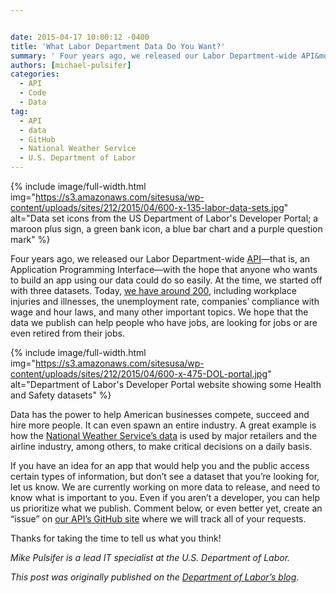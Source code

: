 ```yaml
---


date: 2015-04-17 10:00:12 -0400
title: 'What Labor Department Data Do You Want?'
summary: ' Four years ago, we released our Labor Department-wide API&mdash;that is, an Application Programming Interface&mdash;with the hope that anyone who wants to build an app'
authors: [michael-pulsifer]
categories:
  - API
  - Code
  - Data
tag:
  - API
  - data
  - GitHub
  - National Weather Service
  - U.S. Department of Labor
---
```



{% include image/full-width.html img="https://s3.amazonaws.com/sitesusa/wp-content/uploads/sites/212/2015/04/600-x-135-labor-data-sets.jpg" alt="Data set icons from the US Department of Labor's Developer Portal; a maroon plus sign, a green bank icon, a blue bar chart and a purple question mark" %}

Four years ago, we released our Labor Department-wide [API](https://www.WHATEVER/2013/04/30/apis-in-government/)—that is, an Application Programming Interface—with the hope that anyone who wants to build an app using our data could do so easily. At the time, we started off with three datasets. Today, [we have around 200](http://developer.dol.gov/dataset/), including workplace injuries and illnesses, the unemployment rate, companies’ compliance with wage and hour laws, and many other important topics. We hope that the data we publish can help people who have jobs, are looking for jobs or are even retired from their jobs.


{% include image/full-width.html img="https://s3.amazonaws.com/sitesusa/wp-content/uploads/sites/212/2015/04/600-x-475-DOL-portal.jpg" alt="Department of Labor's Developer Portal website showing some Health and Safety datasets" %}

Data has the power to help American businesses compete, succeed and hire more people. It can even spawn an entire industry. A great example is how the [National Weather Service’s  data](http://www.commerce.gov/news/blog/2014/10/deputy-secretary-andrews-emphasizes-how-national-weather-service-employees-work) is used by major retailers and the airline industry, among others, to make critical decisions on a daily basis.

If you have an idea for an app that would help you and the public access certain types of information, but don’t see a dataset that you’re looking for, let us know. We are currently working on more data to release, and need to know what is important to you. Even if you aren’t a developer, you can help us prioritize what we publish. Comment below, or even better yet, create an “issue” on [our API’s  GitHub site](https://github.com/USDepartmentofLabor/DOLAPI/issues) where we will track all of your requests.

Thanks for taking the time to tell us what you think!

_Mike Pulsifer is a lead IT specialist at the U.S. Department of Labor._ 

_This post was originally published on the [Department of Labor&#8217;s blog](https://blog.dol.gov/2015/04/10/what-labor-department-data-do-you-want/)_.